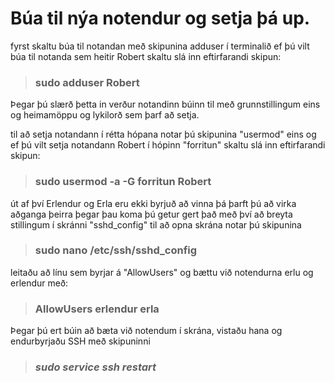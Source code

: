 # __Búa til nýa notendur og setja þá up__.

fyrst skaltu búa til notandan með skipunina adduser í terminalið ef þú vilt búa til notanda sem heitir Robert skaltu slá inn eftirfarandi skipun:

> ### sudo adduser Robert

Þegar þú slærð þetta in verður notandinn búinn til með grunnstillingum eins og heimamöppu og lykilorð sem þarf að setja.

til að setja notandann í rétta hópana notar þú skipunina "usermod" eins og ef þú vilt setja notandann Robert í hópinn "forritun" skaltu slá inn eftirfarandi skipun:

> ### sudo usermod -a -G forritun Robert

út af því Erlendur og Erla eru ekki byrjuð að vinna þá þarft þú að virka aðganga þeirra þegar þau koma þú getur gert það með því að breyta stillingum í skránni "sshd_config" til að opna skrána notar þú skipunina

> ### sudo nano /etc/ssh/sshd_config

leitaðu að línu sem byrjar á "AllowUsers" og bættu við notendurna erlu og erlendur með:

> ### AllowUsers erlendur erla

Þegar þú ert búin að bæta við notendum í skrána, vistaðu hana og endurbyrjaðu SSH með skipuninni 

> ### ___sudo service ssh restart___



